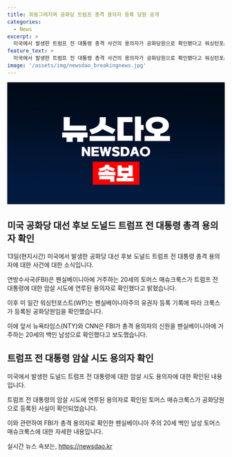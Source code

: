 ```yaml
---
title: 휘둥그레지며 공화당 트럼프 총격 용의자 등록 당원 공개
categories:
  - News
excerpt: >
  미국에서 발생한 트럼프 전 대통령 총격 사건의 용의자가 공화당원으로 확인됐다고 워싱턴포스트가 보도했습니다. FBI는 20세 토머스 매슈크룩스를 트럼프에 대한 암살 시도에 연루된 용의자로 밝혔으며, 펜실베이니아 주의 유권자 등록 기록에서 그가 공화당원임이 확인되었습니다. 뉴욕타임스와 CNN도 이를 보도했습니다.
feature_text: >
  미국에서 발생한 트럼프 전 대통령 총격 사건의 용의자가 공화당원으로 확인됐다고 워싱턴포스트가 보도했습니다. FBI는 20세 토머스 매슈크룩스를 트럼프에 대한 암살 시도에 연루된 용의자로 밝혔으며, 펜실베이니아 주의 유권자 등록 기록에서 그가 공화당원임이 확인되었습니다. 뉴욕타임스와 CNN도 이를 보도했습니다.
image: '/assets/img/newsdao_breakingnews.jpg'
---
```


<p><img src="/assets/img/newsdao_breakingnews.jpg" alt="koreaapp 속보" /></p>

<h2 data-ke-size="size26">미국 공화당 대선 후보 도널드 트럼프 전 대통령 총격 용의자 확인</h2>

<p data-ke-size="size16">13일(현지시간) 미국에서 발생한 공화당 대선 후보 도널드 트럼프 전 대통령 총격 용의자에 대한 사건에 대한 소식입니다.</p>

<p data-ke-size="size16">연방수사국(FBI)은 펜실베이니아에 거주하는 20세의 토머스 매슈크룩스가 트럼프 전 대통령에 대한 암살 시도에 연루된 용의자로 확인했다고 밝혔습니다.</p>

<p data-ke-size="size16">이후 미 일간 워싱턴포스트(WP)는 펜실베이니아주의 유권자 등록 기록에 따라 크룩스가 등록된 공화당원임을 확인했습니다.</p>

<p data-ke-size="size16">이에 앞서 뉴욕타임스(NTY)와 CNN은 FBI가 총격 용의자의 신원을 펜실베이니아에 거주하는 20세의 백인 남성으로 확인했다고 보도했습니다.</p>

<h2 data-ke-size="size26">트럼프 전 대통령 암살 시도 용의자 확인</h2>

<p data-ke-size="size16">미국에서 발생한 도널드 트럼프 전 대통령에 대한 암살 시도 용의자에 대한 확인된 내용입니다.</p>

<p data-ke-size="size16">트럼프 전 대통령의 암살 시도에 연루된 용의자로 확인된 토머스 매슈크룩스가 공화당원으로 등록된 사실이 확인되었습니다.</p>

<p data-ke-size="size16">이와 관련하여 FBI가 총격 용의자로 확인한 펜실베이니아 주의 20세 백인 남성 토머스 매슈크룩스에 대한 자세한 내용입니다.</p>
실시간 뉴스 속보는, <a href="https://newsdao.kr" rel="dofollow">https://newsdao.kr</a>


